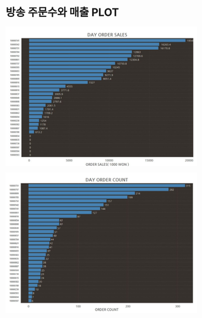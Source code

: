 # 방송 주문수와 매출 PLOT #

![image](./images/BroadcastingSales.JPG)

![image](./images/BroadcastingOrders.JPG)
